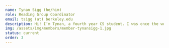```yaml
---
name: Tynan Sigg (he/him)
role: Reading Group Coordinator
email: tsigg (at) berkeley.edu
description: Hi! I’m Tynan, a fourth year CS student. I was once the world’s youngest person, have more arms than average, and can guess the solutions to NP-complete problems with 50% probability. In my free time I can be found mountain biking, untangling qubits, playing cello, and replacing the tape in my Turing machine.
img: /assets/img/members/member-tynansigg-1.jpg
status: current
order: 3
---
```

